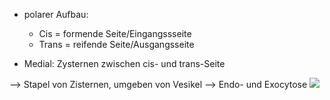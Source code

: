 - polarer Aufbau: 
	- Cis = formende Seite/Eingangssseite
	- Trans = reifende Seite/Ausgangsseite 

- Medial: Zysternen zwischen cis- und trans-Seite 

--> Stapel von Zisternen, umgeben von Vesikel --> Endo- und Exocytose
![](Pasted%20image%2020231103165033.png)
